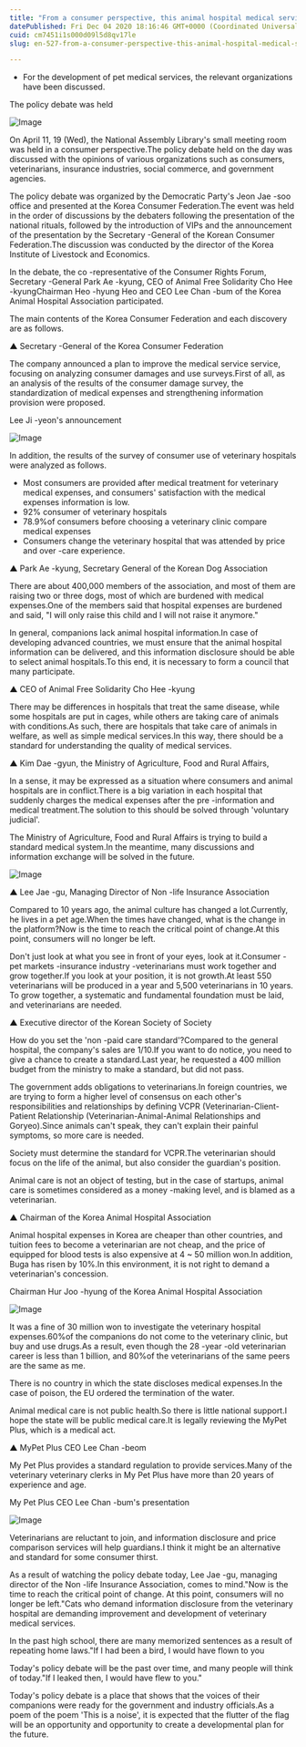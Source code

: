 ```yaml
---
title: "From a consumer perspective, this animal hospital medical service development plan policy debate on -site sketches"
datePublished: Fri Dec 04 2020 18:16:46 GMT+0000 (Coordinated Universal Time)
cuid: cm7451i1s000d09l5d8qv17le
slug: en-527-from-a-consumer-perspective-this-animal-hospital-medical-service-development-plan-policy-debate-on-site-sketches

---
```



- For the development of pet medical services, the relevant organizations have been discussed.

The policy debate was held

![Image](https://cdn.hashnode.com/res/hashnode/image/upload/v1739499405689/1d86c861-fe00-4376-8c76-44142d1ebcba.jpeg)

On April 11, 19 (Wed), the National Assembly Library's small meeting room was held in a consumer perspective.The policy debate held on the day was discussed with the opinions of various organizations such as consumers, veterinarians, insurance industries, social commerce, and government agencies.

The policy debate was organized by the Democratic Party's Jeon Jae -soo office and presented at the Korea Consumer Federation.The event was held in the order of discussions by the debaters following the presentation of the national rituals, followed by the introduction of VIPs and the announcement of the presentation by the Secretary -General of the Korean Consumer Federation.The discussion was conducted by the director of the Korea Institute of Livestock and Economics.

In the debate, the co -representative of the Consumer Rights Forum, Secretary -General Park Ae -kyung, CEO of Animal Free Solidarity Cho Hee -kyungChairman Heo -hyung Heo and CEO Lee Chan -bum of the Korea Animal Hospital Association participated.

The main contents of the Korea Consumer Federation and each discovery are as follows.

▲ Secretary -General of the Korea Consumer Federation

The company announced a plan to improve the medical service service, focusing on analyzing consumer damages and use surveys.First of all, as an analysis of the results of the consumer damage survey, the standardization of medical expenses and strengthening information provision were proposed.

Lee Ji -yeon's announcement

![Image](https://cdn.hashnode.com/res/hashnode/image/upload/v1739499407840/8ce11be5-f923-4363-bbc4-0ddf6575fe7b.jpeg)

In addition, the results of the survey of consumer use of veterinary hospitals were analyzed as follows.

- Most consumers are provided after medical treatment for veterinary medical expenses, and consumers' satisfaction with the medical expenses information is low.
- 92% consumer of veterinary hospitals
- 78.9%of consumers before choosing a veterinary clinic compare medical expenses
- Consumers change the veterinary hospital that was attended by price and over -care experience.

▲ Park Ae -kyung, Secretary General of the Korean Dog Association

There are about 400,000 members of the association, and most of them are raising two or three dogs, most of which are burdened with medical expenses.One of the members said that hospital expenses are burdened and said, "I will only raise this child and I will not raise it anymore."

In general, companions lack animal hospital information.In case of developing advanced countries, we must ensure that the animal hospital information can be delivered, and this information disclosure should be able to select animal hospitals.To this end, it is necessary to form a council that many participate.

▲ CEO of Animal Free Solidarity Cho Hee -kyung

There may be differences in hospitals that treat the same disease, while some hospitals are put in cages, while others are taking care of animals with conditions.As such, there are hospitals that take care of animals in welfare, as well as simple medical services.In this way, there should be a standard for understanding the quality of medical services.

▲ Kim Dae -gyun, the Ministry of Agriculture, Food and Rural Affairs,

In a sense, it may be expressed as a situation where consumers and animal hospitals are in conflict.There is a big variation in each hospital that suddenly charges the medical expenses after the pre -information and medical treatment.The solution to this should be solved through 'voluntary judicial'.

The Ministry of Agriculture, Food and Rural Affairs is trying to build a standard medical system.In the meantime, many discussions and information exchange will be solved in the future.

![Image](https://cdn.hashnode.com/res/hashnode/image/upload/v1739499410524/632162ac-dfcb-4d9c-beee-385cc19d86da.jpeg)

▲ Lee Jae -gu, Managing Director of Non -life Insurance Association

Compared to 10 years ago, the animal culture has changed a lot.Currently, he lives in a pet age.When the times have changed, what is the change in the platform?Now is the time to reach the critical point of change.At this point, consumers will no longer be left.

Don't just look at what you see in front of your eyes, look at it.Consumer -pet markets -insurance industry -veterinarians must work together and grow together.If you look at your position, it is not growth.At least 550 veterinarians will be produced in a year and 5,500 veterinarians in 10 years. To grow together, a systematic and fundamental foundation must be laid, and veterinarians are needed.

▲ Executive director of the Korean Society of Society

How do you set the 'non -paid care standard'?Compared to the general hospital, the company's sales are 1/10.If you want to do notice, you need to give a chance to create a standard.Last year, he requested a 400 million budget from the ministry to make a standard, but did not pass.

The government adds obligations to veterinarians.In foreign countries, we are trying to form a higher level of consensus on each other's responsibilities and relationships by defining VCPR (Veterinarian-Client-Patient Relationship (Veterinarian-Animal-Animal Relationships and Goryeo).Since animals can't speak, they can't explain their painful symptoms, so more care is needed.

Society must determine the standard for VCPR.The veterinarian should focus on the life of the animal, but also consider the guardian's position.

Animal care is not an object of testing, but in the case of startups, animal care is sometimes considered as a money -making level, and is blamed as a veterinarian.

▲ Chairman of the Korea Animal Hospital Association

Animal hospital expenses in Korea are cheaper than other countries, and tuition fees to become a veterinarian are not cheap, and the price of equipped for blood tests is also expensive at 4 ~ 50 million won.In addition, Buga has risen by 10%.In this environment, it is not right to demand a veterinarian's concession.

Chairman Hur Joo -hyung of the Korea Animal Hospital Association

![Image](https://cdn.hashnode.com/res/hashnode/image/upload/v1739499413108/61067e75-6715-43e0-8bb3-ff50b65a49fc.jpeg)

It was a fine of 30 million won to investigate the veterinary hospital expenses.60%of the companions do not come to the veterinary clinic, but buy and use drugs.As a result, even though the 28 -year -old veterinarian career is less than 1 billion, and 80%of the veterinarians of the same peers are the same as me.

There is no country in which the state discloses medical expenses.In the case of poison, the EU ordered the termination of the water.

Animal medical care is not public health.So there is little national support.I hope the state will be public medical care.It is legally reviewing the MyPet Plus, which is a medical act.

▲ MyPet Plus CEO Lee Chan -beom

My Pet Plus provides a standard regulation to provide services.Many of the veterinary veterinary clerks in My Pet Plus have more than 20 years of experience and age.

My Pet Plus CEO Lee Chan -bum's presentation

![Image](https://cdn.hashnode.com/res/hashnode/image/upload/v1739499415536/dd4f2229-dde6-4ac0-ae64-32c27ebaa298.jpeg)

Veterinarians are reluctant to join, and information disclosure and price comparison services will help guardians.I think it might be an alternative and standard for some consumer thirst.

As a result of watching the policy debate today, Lee Jae -gu, managing director of the Non -life Insurance Association, comes to mind."Now is the time to reach the critical point of change. At this point, consumers will no longer be left."Cats who demand information disclosure from the veterinary hospital are demanding improvement and development of veterinary medical services.

In the past high school, there are many memorized sentences as a result of repeating home laws."If I had been a bird, I would have flown to you

Today's policy debate will be the past over time, and many people will think of today."If I leaked then, I would have flew to you."

Today's policy debate is a place that shows that the voices of their companions were ready for the government and industry officials.As a poem of the poem 'This is a noise', it is expected that the flutter of the flag will be an opportunity and opportunity to create a developmental plan for the future.
